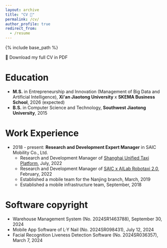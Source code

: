 ```yaml
---
layout: archive
title: "CV 🤵"
permalink: /cv/
author_profile: true
redirect_from:
  - /resume
---
```


{% include base_path %}

📄 Download my full CV in PDF

Education
======
* **M.S.** in Entrepreneurship and Innovation (Management of Big Data and Artificial Intelligence), **Xi'an Jiaotong University** x **SKEMA Business School**, 2026 (expected)
* **B.S.** in Computer Science and Technology, **Southwest Jiaotong University**, 2015

Work Experience
======
* 2018 - present: **Research and Development Expert Manager** in SAIC Mobility Co., Ltd.
  * Research and Development Manager of [Shanghai Unified Taxi Platform](https://www.shcab.cn/index.html), July, 2022
  * Research and Development Manager of [SAIC x AILab Robotaxi 2.0](https://www.saicmobility.com/robotaxi.html), February, 2022
  * Established a mobile team for the Nanjing branch, March, 2019
  * Established a mobile infrastructure team, September, 2018

Software copyright
======
*  Warehouse Management System (No. 2024SR1463788), September 30, 2024
*  Mobile App Software of L·Y Nail (No. 2024SR098431), July 12, 2024
*  Facial Recognition Liveness Detection Software (No. 2024SR036357), March 7, 2024
